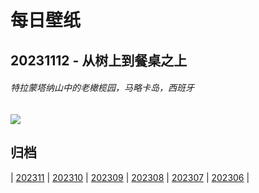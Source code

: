 # 每日壁纸

## 20231112 - 从树上到餐桌之上

###### 特拉蒙塔纳山中的老橄榄园，马略卡岛，西班牙

![](https://www.bing.com/th?id=OHR.OliveOrchard_ZH-CN8198989130_UHD.jpg)

## 归档

| [202311](/202311/README.md)
| [202310](/202310/README.md)
| [202309](/202309/README.md)
| [202308](/202308/README.md)
| [202307](/202307/README.md)
| [202306](/202306/README.md)
|